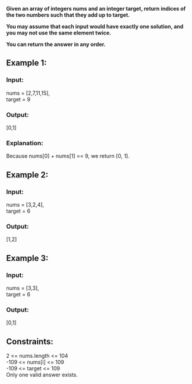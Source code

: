 **Given an array of integers nums and an integer target, return indices of the two numbers such that they add up to target.**

**You may assume that each input would have exactly one solution, and you may not use the same element twice.**

**You can return the answer in any order.**

 

## Example 1:

### Input: 
nums = [2,7,11,15],   
target = 9  
### Output: 
[0,1]  

### Explanation: 

Because nums[0] + nums[1] == 9, we return [0, 1].

## Example 2:

### Input: 
nums = [3,2,4],  
target = 6
### Output: 
[1,2]

## Example 3:

### Input: 
nums = [3,3],  
target = 6
### Output: 
[0,1]
 

## Constraints:

2 <= nums.length <= 104  
-109 <= nums[i] <= 109  
-109 <= target <= 109  
Only one valid answer exists.